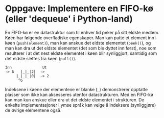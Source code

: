 # Oppgave: Implementere en FIFO-kø (eller 'dequeue' i Python-land)

En FIFO-kø er en datastruktur som til enhver tid peker på sitt eldste medlem. Køen har følgende overfladiske egenskaper. Man kan putte et element inn i køen (`push(element)`), man kan anskue det eldste elementet (`peek()`), og man kan dra ut det eldste elementet (det som ble dyttet inn først), noe som resulterer i at det nest eldste elementet i køen blir synliggjort, samtidig som det eldste slettes fra køen (`pull()`).

```
Inn              Ut
-> 6   |_|_|2|  ->
     |_|_|_|0|  -> 2
      ^6
```

Indeksene i køene der elementene er blanke (`_`) demonstrerer opptatte plasser som ikke kan aksesseres utenfor datastrukturen. Med en FIFO-kø kan man kun anskue eller dra ut det eldste elementet i strukturen. De enkelte implementasjoner i ymse språk kan velge å indeksere (synliggjøre) de øvrige elementene også.


